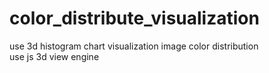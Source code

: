 # color_distribute_visualization
use 3d histogram chart visualization image color distribution</br>
use js 3d view engine
